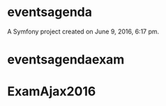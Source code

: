 eventsagenda
============

A Symfony project created on June 9, 2016, 6:17 pm.
# eventsagendaexam
# ExamAjax2016
